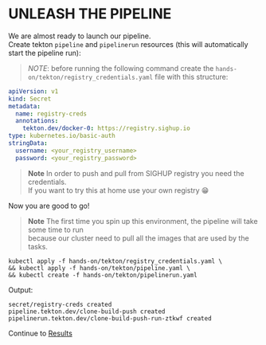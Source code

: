 # UNLEASH THE PIPELINE

We are almost ready to launch our pipeline.  
Create tekton `pipeline` and `pipelinerun` resources (this will automatically start the pipeline run):  
> *NOTE*: before running the following command create the `hands-on/tekton/registry_credentials.yaml` file with this structure:

```yaml
apiVersion: v1
kind: Secret
metadata:
  name: registry-creds
  annotations:
    tekton.dev/docker-0: https://registry.sighup.io
type: kubernetes.io/basic-auth
stringData:
  username: <your_registry_username>
  password: <your_registry_password>
```

> **Note**
> In order to push and pull from SIGHUP registry you need the credentials.  
> If you want to try this at home use your own registry 😁

Now you are good to go!  
> **Note**
> The first time you spin up this environment, the pipeline will take some time to run   
> because our cluster need to pull all the images that are used by the tasks.  

```console
kubectl apply -f hands-on/tekton/registry_credentials.yaml \
&& kubectl apply -f hands-on/tekton/pipeline.yaml \
&& kubectl create -f hands-on/tekton/pipelinerun.yaml
```  

Output:  
```console
secret/registry-creds created
pipeline.tekton.dev/clone-build-push created
pipelinerun.tekton.dev/clone-build-push-run-ztkwf created
```  

Continue to [Results](09-results.md)
